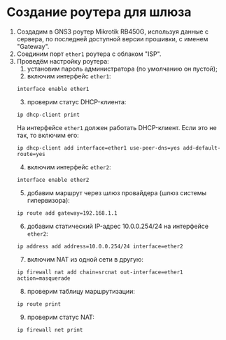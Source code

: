 # Создание роутера для шлюза

1. Создадим в GNS3 роутер Mikrotik RB450G, используя данные с сервера, по последней доступной версии прошивки, с именем "Gateway".
2. Соединим порт `ether1` роутера с облаком "ISP".
3. Проведём настройку роутера:
	1) установим пароль администратора (по умолчанию он пустой);
	2) включим интерфейс `ether1`:
    ```
	interface enable ether1
	```
	3) проверим статус DHCP-клиента:
	  ```
	  ip dhcp-client print
	  ```
	  На интерфейсе `ether1` должен работать DHCP-клиент. Если это не так, то включим его:  
	  ```
	  ip dhcp-client add interface=ether1 use-peer-dns=yes add-default-route=yes
	  ```
	4) включим интерфейс `ether2`:
	  ```
	  interface enable ether2
	  ```
	5) добавим маршрут через шлюз провайдера (шлюз системы гипервизора):
	  ```
	  ip route add gateway=192.168.1.1
	  ```
	6) добавим статический IP-адрес 10.0.0.254/24 на интерфейсе `ether2`:
	  ```
	  ip address add address=10.0.0.254/24 interface=ether2
	  ```
	7) включим NAT из одной сети в другую:
	  ```
	  ip firewall nat add chain=srcnat out-interface=ether1 action=masquerade
	  ```
	8) проверим таблицу маршрутизации:
	  ```
	  ip route print
	  ```
	9) проверим статус NAT:
	  ```
	  ip firewall net print
	  ```